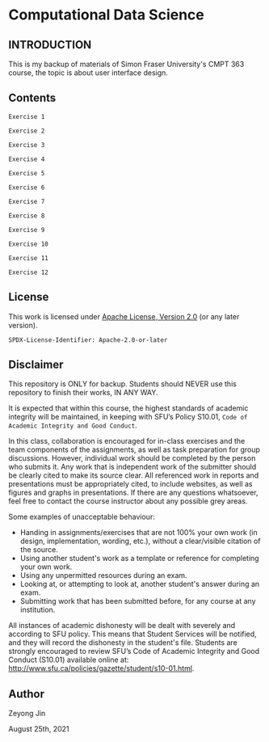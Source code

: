 # Computational Data Science
## INTRODUCTION

This is my backup of materials of Simon Fraser University's CMPT 363 course, the topic is about user interface design.

## Contents

    Exercise 1
    
    Exercise 2
    
    Exercise 3
    
    Exercise 4
    
    Exercise 5
    
    Exercise 6
    
    Exercise 7
    
    Exercise 8
    
    Exercise 9
    
    Exercise 10
    
    Exercise 11
    
    Exercise 12

## License

This work is licensed under [Apache License, Version 2.0](https://www.apache.org/licenses/LICENSE-2.0) (or any later version). 

`SPDX-License-Identifier: Apache-2.0-or-later`

## Disclaimer

This repository is ONLY for backup. Students should NEVER use this repository to finish their works, IN ANY WAY.

It is expected that within this course, the highest standards of academic integrity will be maintained, in
keeping with SFU’s Policy S10.01, `Code of Academic Integrity and Good Conduct`.

In this class, collaboration is encouraged for in-class exercises and the team components of the assignments, as well
as task preparation for group discussions. However, individual work should be completed by the person
who submits it. Any work that is independent work of the submitter should be clearly cited to make its
source clear. All referenced work in reports and presentations must be appropriately cited, to include
websites, as well as figures and graphs in presentations. If there are any questions whatsoever, feel free
to contact the course instructor about any possible grey areas.

Some examples of unacceptable behaviour:
- Handing in assignments/exercises that are not 100% your own work (in design, implementation,
wording, etc.), without a clear/visible citation of the source.
- Using another student's work as a template or reference for completing your own work.
- Using any unpermitted resources during an exam.
- Looking at, or attempting to look at, another student's answer during an exam.
- Submitting work that has been submitted before, for any course at any institution.

All instances of academic dishonesty will be dealt with severely and according to SFU policy. This means
that Student Services will be notified, and they will record the dishonesty in the student's file. Students
are strongly encouraged to review SFU’s Code of Academic Integrity and Good Conduct (S10.01) available
online at: http://www.sfu.ca/policies/gazette/student/s10-01.html.

## Author

Zeyong Jin

August 25th, 2021
